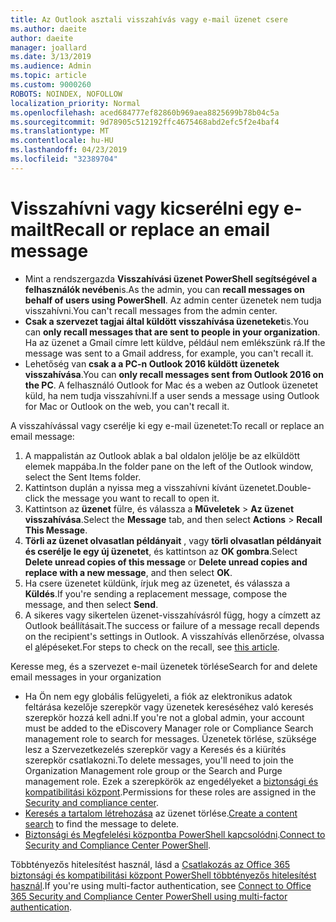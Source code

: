 ```yaml
---
title: Az Outlook asztali visszahívás vagy e-mail üzenet csere
ms.author: daeite
author: daeite
manager: joallard
ms.date: 3/13/2019
ms.audience: Admin
ms.topic: article
ms.custom: 9000260
ROBOTS: NOINDEX, NOFOLLOW
localization_priority: Normal
ms.openlocfilehash: aced684777ef82860b969aea8825699b78b04c5a
ms.sourcegitcommit: 9d78905c512192ffc4675468abd2efc5f2e4baf4
ms.translationtype: MT
ms.contentlocale: hu-HU
ms.lasthandoff: 04/23/2019
ms.locfileid: "32389704"
---
```

# <a name="recall-or-replace-an-email-message"></a><span data-ttu-id="655c2-102">Visszahívni vagy kicserélni egy e-mailt</span><span class="sxs-lookup"><span data-stu-id="655c2-102">Recall or replace an email message</span></span>

- <span data-ttu-id="655c2-103">Mint a rendszergazda **Visszahívási üzenet PowerShell segítségével a felhasználók nevében**is.</span><span class="sxs-lookup"><span data-stu-id="655c2-103">As the admin, you can **recall messages on behalf of users using PowerShell**.</span></span> <span data-ttu-id="655c2-104">Az admin center üzenetek nem tudja visszahívni.</span><span class="sxs-lookup"><span data-stu-id="655c2-104">You can't recall messages from the admin center.</span></span>
- <span data-ttu-id="655c2-105">**Csak a szervezet tagjai által küldött visszahívása üzeneteket**is.</span><span class="sxs-lookup"><span data-stu-id="655c2-105">You can **only recall messages that are sent to people in your organization**.</span></span> <span data-ttu-id="655c2-106">Ha az üzenet a Gmail címre lett küldve, például nem emlékszünk rá.</span><span class="sxs-lookup"><span data-stu-id="655c2-106">If the message was sent to a Gmail address, for example, you can't recall it.</span></span>
- <span data-ttu-id="655c2-107">Lehetőség van **csak a a PC-n Outlook 2016 küldött üzenetek visszahívása**.</span><span class="sxs-lookup"><span data-stu-id="655c2-107">You can **only recall messages sent from Outlook 2016 on the PC**.</span></span> <span data-ttu-id="655c2-108">A felhasználó Outlook for Mac és a weben az Outlook üzenetet küld, ha nem tudja visszahívni.</span><span class="sxs-lookup"><span data-stu-id="655c2-108">If a user sends a message using Outlook for Mac or Outlook on the web, you can't recall it.</span></span>

<span data-ttu-id="655c2-109">A visszahívással vagy cserélje ki egy e-mail üzenetet:</span><span class="sxs-lookup"><span data-stu-id="655c2-109">To recall or replace an email message:</span></span>

1. <span data-ttu-id="655c2-110">A mappalistán az Outlook ablak a bal oldalon jelölje be az elküldött elemek mappába.</span><span class="sxs-lookup"><span data-stu-id="655c2-110">In the folder pane on the left of the Outlook window, select the Sent Items folder.</span></span>
1. <span data-ttu-id="655c2-111">Kattintson duplán a nyissa meg a visszahívni kívánt üzenetet.</span><span class="sxs-lookup"><span data-stu-id="655c2-111">Double-click the message you want to recall to open it.</span></span>
1. <span data-ttu-id="655c2-112">Kattintson az **üzenet** fülre, és válassza a **Műveletek** > **Az üzenet visszahívása**.</span><span class="sxs-lookup"><span data-stu-id="655c2-112">Select the **Message** tab, and then select **Actions** > **Recall This Message**.</span></span>
1. <span data-ttu-id="655c2-113">**Törli az üzenet olvasatlan példányait** , vagy **törli olvasatlan példányait és cserélje le egy új üzenetet**, és kattintson az **OK gombra**.</span><span class="sxs-lookup"><span data-stu-id="655c2-113">Select **Delete unread copies of this message** or **Delete unread copies and replace with a new message**, and then select **OK**.</span></span>
1. <span data-ttu-id="655c2-114">Ha csere üzenetet küldünk, írjuk meg az üzenetet, és válassza a **Küldés**.</span><span class="sxs-lookup"><span data-stu-id="655c2-114">If you're sending a replacement message, compose the message, and then select **Send**.</span></span>
1. <span data-ttu-id="655c2-115">A sikeres vagy sikertelen üzenet-visszahívásról függ, hogy a címzett az Outlook beállításait.</span><span class="sxs-lookup"><span data-stu-id="655c2-115">The success or failure of a message recall depends on the recipient's settings in Outlook.</span></span> <span data-ttu-id="655c2-116">A visszahívás ellenőrzése, olvassa el [a](https://support.office.com/article/35027f88-d655-4554-b4f8-6c0729a723a0)lépéseket.</span><span class="sxs-lookup"><span data-stu-id="655c2-116">For steps to check on the recall, see [this article](https://support.office.com/article/35027f88-d655-4554-b4f8-6c0729a723a0).</span></span>

<span data-ttu-id="655c2-117">Keresse meg, és a szervezet e-mail üzenetek törlése</span><span class="sxs-lookup"><span data-stu-id="655c2-117">Search for and delete email messages in your organization</span></span>

- <span data-ttu-id="655c2-118">Ha Ön nem egy globális felügyeleti, a fiók az elektronikus adatok feltárása kezelője szerepkör vagy üzenetek kereséséhez való keresés szerepkör hozzá kell adni.</span><span class="sxs-lookup"><span data-stu-id="655c2-118">If you're not a global admin, your account must be added to the eDiscovery Manager role or Compliance Search management role to search for messages.</span></span> <span data-ttu-id="655c2-119">Üzenetek törlése, szüksége lesz a Szervezetkezelés szerepkör vagy a Keresés és a kiürítés szerepkör csatlakozni.</span><span class="sxs-lookup"><span data-stu-id="655c2-119">To delete messages, you'll need to join the Organization Management role group or the Search and Purge management role.</span></span> <span data-ttu-id="655c2-120">Ezek a szerepkörök az engedélyeket a [biztonsági és kompatibilitási központ](https://go.microsoft.com/fwlink/?linkid=2083731).</span><span class="sxs-lookup"><span data-stu-id="655c2-120">Permissions for these roles are assigned in the [Security and compliance center](https://go.microsoft.com/fwlink/?linkid=2083731).</span></span>
- <span data-ttu-id="655c2-121">[Keresés a tartalom létrehozása](https://docs.microsoft.com/office365/securitycompliance/content-search) az üzenet törlése.</span><span class="sxs-lookup"><span data-stu-id="655c2-121">[Create a content search](https://docs.microsoft.com/office365/securitycompliance/content-search) to find the message to delete.</span></span>
- <span data-ttu-id="655c2-122">[Biztonsági és Megfelelési központba PowerShell kapcsolódni](https://docs.microsoft.com/powershell/exchange/office-365-scc/connect-to-scc-powershell/connect-to-scc-powershell?view=exchange-ps).</span><span class="sxs-lookup"><span data-stu-id="655c2-122">[Connect to Security and Compliance Center PowerShell](https://docs.microsoft.com/powershell/exchange/office-365-scc/connect-to-scc-powershell/connect-to-scc-powershell?view=exchange-ps).</span></span>

<span data-ttu-id="655c2-123">Többtényezős hitelesítést használ, lásd a [Csatlakozás az Office 365 biztonsági és kompatibilitási központ PowerShell többtényezős hitelesítést használ](https://docs.microsoft.com/powershell/exchange/office-365-scc/connect-to-scc-powershell/mfa-connect-to-scc-powershell?view=exchange-ps).</span><span class="sxs-lookup"><span data-stu-id="655c2-123">If you're using multi-factor authentication, see [Connect to Office 365 Security and Compliance Center PowerShell using multi-factor authentication](https://docs.microsoft.com/powershell/exchange/office-365-scc/connect-to-scc-powershell/mfa-connect-to-scc-powershell?view=exchange-ps).</span></span>